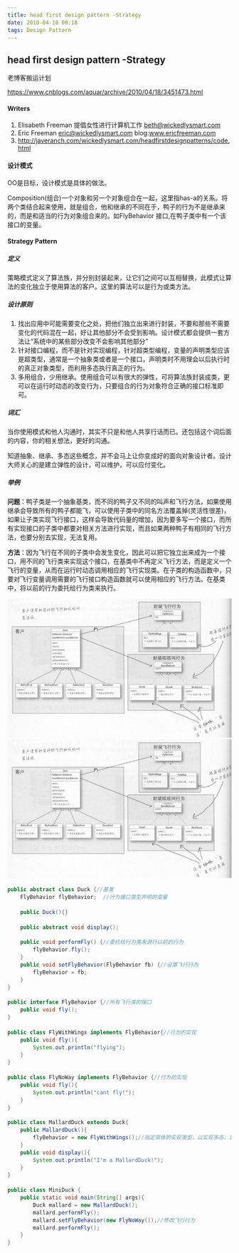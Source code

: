 ```yaml
---
title: head first design pattern -Strategy
date: 2010-04-18 00:18
tags: Design Pattern
---
```




## head first design pattern -Strategy

老博客搬运计划

https://www.cnblogs.com/aquar/archive/2010/04/18/3451473.html

#### Writers

1. Elisabeth Freeman 提倡女性进行计算机工作 beth@wickedlysmart.com
2. Eric Freeman eric@wickedlysmart.com blog:www.ericfreeman.com
3. http://javeranch.com/wickedlysmart.com/headfirstdesignpatterns/code.html

#### 设计模式

OO是目标，设计模式是具体的做法。

Composition(组合)一个对象和另一个对象组合在一起，这里指has-a的关系。将两个类结合起来使用，就是组合，他和继承的不同在于，鸭子的行为不是继承来的，而是和适当的行为对象组合来的。如FlyBehavior 接口,在鸭子类中有一个该接口的变量。

#### Strategy Pattern

##### 定义

策略模式定义了算法族，并分别封装起来，让它们之间可以互相替换，此模式让算法的变化独立于使用算法的客户。这里的算法可以是行为或类方法。

##### 设计原则

1. 找出应用中可能需要变化之处，把他们独立出来进行封装，不要和那些不需要变化的代码混在一起，好让其他部分不会受到影响。设计模式都会提供一套方法让“系统中的某些部分改变不会影响其他部分”
2. 针对接口编程，而不是针对实现编程，针对超类型编程，变量的声明类型应该是超类型，通常是一个抽象类或者是一个接口，声明类时不用理会以后执行时的真正对象类型，而利用多态执行真正的行为。
3. 多用组合，少用继承。使用组合可以有很大的弹性，可将算法族封装成类，更可以在运行时动态的改变行为，只要组合的行为对象符合正确的接口标准即可。

##### 词汇

当你使用模式和他人沟通时，其实不只是和他人共享行话而已。还包括这个词后面的内容，你的相关想法，更好的沟通。

知道抽象、继承、多态这些概念，并不会马上让你变成好的面向对象设计者。设计大师关心的是建立弹性的设计，可以维护，可以应付变化。

##### 举例

**问题**：鸭子类是一个抽象基类，而不同的鸭子又不同的叫声和飞行方法，如果使用继承会导致所有的鸭子都能飞，可以使用子类中的同名方法覆盖掉(灵活性很差)，如果让子类实现飞行接口，这样会导致代码量的增加，因为要多写一个接口，而所有实现接口的子类中都要对相关方法进行实现，而且如果两种鸭子有相同的飞行方法，也要分别去实现，无法复用。

**方法**：因为飞行在不同的子类中会发生变化，因此可以把它独立出来成为一个接口，用不同的飞行类来实现这个接口，在基类中不再定义飞行方法，而是定义一个飞行的变量，从而在运行时动态调用相应的飞行实现类。在子类的构造函数中，只要对飞行变量调用需要的飞行接口构造函数就可以使用相应的飞行方法。在基类中，将以前的行为委托给行为类来执行。

![strategyduck](../../uploads/designpattern/strategyduck.png)
![strategyduck](/uploads/designpattern/strategyduck.png)

```java
public abstract class Duck {//基类
  	FlyBehavior flyBehavior;  //行为接口类型声明的变量
    
	public Duck(){}
    
	public abstract void display();
    
	public void performFly() {//委托给行为类来进行以前的行为
		flyBehavior.fly();
	}
	public void setFlyBehavior(FlyBehavior fb) {//设置飞行行为
		flyBehavior = fb;
	}
}

public interface FlyBehavior {//所有飞行类的接口
	public void fly();    
}

public class FlyWithWings implements FlyBehavior{//行为的实现
	public void fly(){
		System.out.println("flying");
	}
}

public class FlyNoWay implements FlyBehavior {//行为的实现
	public void fly(){
		System.out.println("cant fly!");
	}
}

public class MallardDuck extends Duck{
	public MallardDuck(){
		flyBehavior = new FlyWithWings();//指定具体的实现类型，以实现多态，实现委托
	}
	public void display(){
		System.out.println("I'm a MallardDuck!");
	}
}

public class MiniDuck {
	public static void main(String[] args){
		Duck mallard = new MallardDuck();
		mallard.performFly();
		mallard.setFlyBehavior(new FlyNoWay());//修改飞行行为
		mallard.performFly();
	}
}
```

